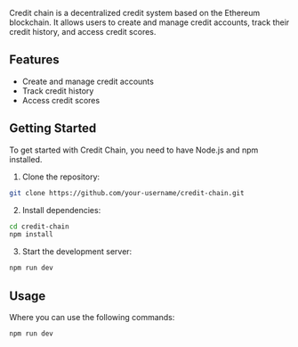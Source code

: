 Credit chain is a decentralized credit system based on the Ethereum blockchain. It allows users to create and manage credit accounts, track their credit history, and access credit scores.

## Features

- Create and manage credit accounts
- Track credit history
- Access credit scores

## Getting Started

To get started with Credit Chain, you need to have Node.js and npm installed.

1. Clone the repository:

```bash
git clone https://github.com/your-username/credit-chain.git
```

2. Install dependencies:

```bash
cd credit-chain
npm install
```

3. Start the development server:

```bash
npm run dev
```

## Usage                

Where you can use the following commands:

```bash
npm run dev
``` 

